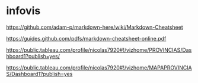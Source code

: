 # infovis
https://github.com/adam-p/markdown-here/wiki/Markdown-Cheatsheet

https://guides.github.com/pdfs/markdown-cheatsheet-online.pdf

https://public.tableau.com/profile/nicolas7920#!/vizhome/PROVINCIAS/Dashboard1?publish=yes/

https://public.tableau.com/profile/nicolas7920#!/vizhome/MAPAPROVINCIAS/Dashboard1?publish=yes
